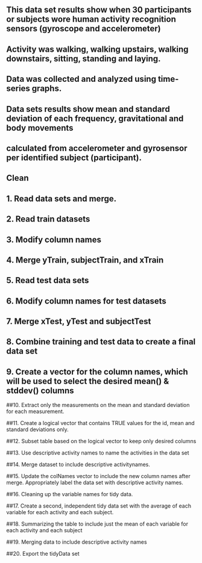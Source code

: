 ## This data set results show when 30 participants or subjects wore human activity recognition sensors (gyroscope and accelerometer)
## Activity was walking, walking upstairs, walking downstairs, sitting, standing and laying.
## Data was collected and analyzed using time-series graphs.
## Data sets results show mean and standard deviation of each frequency, gravitational and body movements
## calculated from accelerometer and gyrosensor per identified subject (participant).

## Clean

## 1. Read data sets and merge.

## 2.  Read train datasets

## 3. Modify column names

## 4.  Merge yTrain, subjectTrain, and xTrain

## 5. Read test data sets

## 6. Modify column names for test datasets

## 7. Merge xTest, yTest and subjectTest 

## 8.  Combine training and test data to create a final data set

## 9. Create a vector for the column names, which will be used to select the desired mean() & stddev() columns

##10. Extract only the measurements on the mean and standard deviation for each measurement. 

##11. Create a logical vector that contains TRUE values for the id, mean and standard deviations only.

##12. Subset table based on the logical vector to keep only desired columns

##13. Use descriptive activity names to name the activities in the data set

##14. Merge dataset to include descriptive activitynames.

##15. Update the colNames vector to include the new column names after merge.  Appropriately label the data set with descriptive activity names. 

##16. Cleaning up the variable names for tidy data. 

##17. Create a second, independent tidy data set with the average of each variable for each activity and each subject. 

##18. Summarizing the table to include just the mean of each variable for each activity and each subject

##19.  Merging data to include descriptive activity names

##20. Export the tidyData set 

